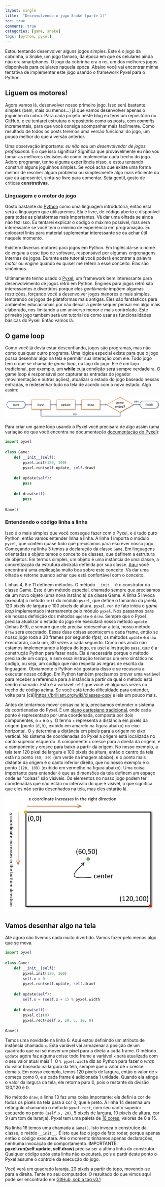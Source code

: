 ```yaml
---
layout: single
title:  "Desenvolvendo o jogo Snake [parte 1]"
toc: true
comments: true
categories: [game, snake]
tags: [python, pyxel]
---
```


Estou tentando desenvolver alguns jogos simples. Este é o jogo da cobrinha, o Snake, um jogo famoso, da época em que os celulares ainda não era smartphones. O jogo da cobrinha era o rei, um dos melhores jogos disponíveis para celulares naquela época. Abaixo você vai encontrar minha tentativa de implementar este jogo usando o framework Pyxel para o Python.


## Liguem os motores!

Agora vamos lá, desenvolver nosso primeiro jogo. Isso será bastante simples (bem, mais ou menos...) já que vamos desenvolver apenas o joguinho da cobra. Para cada projeto neste blog eu terei um repositório no GitHub, e eu tentarei estrutura o repositório como os posts, com *commits* incrementais, para que você consiga acompanhar mais facilmente. Como resultado de todos os posts teremos uma versão funcional do jogo, um pouco melhor do que a versão anterior.

Uma observação importante: *eu não sou um desenvolvedor de jogos profissional*. E o que isso significa? Significa que provavelmente eu não vou tomar as melhores decisões de como implementar cada trecho do jogo. Adoro programar, tenho alguma experiência nisso, e estou tentando construir alguns joguinhos simples. Se você acha que existe uma forma melhor de resolver algum problema ou simplesmente algo mais eficiente do que eu apresentei, sinta-se livre para comentar. Seja gentil, gosto de críticas **construtivas**.


### Linguagem e o motor do jogo

Gosto bastante do [Python](https://www.python.org/) como uma linguagem introdutória, então esta será a linguagem que utilizaremos. Ela é livre, de código aberto e disponível para todas as plataformas mais importantes. Vá dar uma olhada se ainda não fez isso. Eu tentarei explicar o código o máximo possível, mas será interessante se você tem o mínimo de experiência em programação. Eu colocarei links para material suplementar interessante se eu achar útil naquele momento.

Existem diversos motores para jogos em Python. Em Inglês dá-se o nome de *engine* a esse tipo de software, responsável por algumas engrenagens internas de jogos. Durante este tutorial você poderá encontrar a palavra *motor* ou *engine* quando eu quiser me referir a esse conceito. Elas são sinônimos.

Ultimamente tenho usado o [Pyxel](https://github.com/kitao/pyxel), um framework bem interessante para desenvolvimento de jogos retrô em Python. Engines para jogos retrô são interessantes e divertidos porque eles *gentilmente* impõem algumas restrições, forçando você a desenvolver jogos menores e mais simples, lembrando os jogos de plataformas mais antigas. Eles são fantásticos para ambientes educacionais por não deixar a gente sequer pensar em algo mais elaborado, nos limitando a um universo menor e mais controlado. Este primeiro jogo também será um tutorial de como usar as funcionalidades básicas do Pyxel. Então vamos lá.


## O game loop

Como você já devia estar desconfiando, jogos são programas, mas não como qualquer outro programa. Uma lógica especial existe para que o jogo possa desenhar algo na tela e permitir sua interação com ele. Todo jogo tem o que se chama de *game loop*, ou laço do jogo. Ele é um laço tradicional, por exemplo, um **while** cuja condição será sempre verdadeira. O game loop é responsável por capturar as entradas do jogador (movimentação e outras ações), atualizar o estado do jogo baseado nessas entradas, e redesenhar tudo na tela de acordo com o novo estado. Algo assim:

![Game loop.](/assets/gameloop.png)

Para criar um game loop usando o Pyxel você precisara de algo assim (uma variação do que você encontra na documentação [documentação do Pyxel](https://github.com/kitao/pyxel#how-to-use)):

```python
import pyxel

class Game:
    def __init__(self):
        pyxel.init(120, 100)
        pyxel.run(self.update, self.draw)

    def update(self):
        pass

    def draw(self):
        pass

Game()
```

### Entendendo o código linha a linha

Isso é o mais simples que você consegue fazer com o Pyxel, e é tudo puro Python, então vamos entender linha a linha. A linha 1 importa o módulo `pyxel`, que contém quase tudo que precisamos para escrever nosso jogo. Começando na linha 3 temos a declaração da classe `Game`. Em linguagens orientadas a objeto temos o conceito de classes, que definem a estrutura de objetos. Em termos simples, um objeto é uma instância de uma classe, a concretização da estrutura abstrata definida por sua classe. [Aqui](https://brilliant.org/wiki/classes-oop/) você encontrará uma explicação muito boa sobre este conceito. Vá dar uma olhada e retorne quando achar que está confortável com o conceito.

Linhas 4, 8 e 11 definem métodos. O método `__init__` é o construtor da classe Game. Este é um método especial, chamado sempre que precisamos de um novo objeto (uma nova instância) da classe Game. A linha 5 invoca (executa) o método `init` do módulo `pyxel`, que define o tamanho da janela, 120 pixels de largura e 100 pixels de altura. `pyxel.run` de fato inicia o *game loop* implementado internamente pelo módulo `pyxel`. Nós passamos para ele nossas definição dos métodos `update` e `draw`. Sempre que o Pyxel precisa atualizar o estado do jogo ele executará nosso método `update` (linhas 8-9), e sempre que ele precisa redesenhar a tela, nosso método `draw` será executado. Essas duas coisas acontecem a cada frame, então se nosso jogo roda a 30 frames por segundo (fps), os métodos `update` e `draw` executarão, cada um, 30 vezes a cada segundo. Como nós ainda não estamos implementando a lógica do jogo, eu usei a instrução `pass`, que é a construção Python para fazer nada. Ela é necessária porque o método precisa de um corpo, e sem essa instrução teríamos um erro sintático no código, ou seja, um código que não respeita as regras de escrita da linguagem. Obviamente o Python não gostaria disso e se recusaria a executar nosso código. Em Python também precisamos prover uma variável para receber a referência para a instância a partir da qual o método está sendo chamado. Esta é a variável `self` que você vê algumas vezes no trecho de código acima. Se você está tendo dificuldade para entender, volte para [cá](https://brilliant.org/wiki/classes-oop/ e leia um pouco mais.

Antes de tentarmos mover coisas na tela, precisamos entender o sistema de coordenadas do Pyxel. É um [plano cartesiano tradicional](https://en.wikipedia.org/wiki/Cartesian_coordinate_system), onde cada ponto é representado por uma coordenada, composta por dois componentes, o `x` e o `y`. O termo `x` representa a distância em pixels da origem (ponto `(0,0)`, exibido em amarelo na figura abaixo) no eixo horizontal. O `y` determina a distância em pixels para a origem no eixo vertical. No sistema de coordenadas do Pyxel a origem está localizada no canto superior esquerdo. A componente `x` cresce para a direita da origem, e a componente `y` cresce para baixo a partir da origem. No nosso exemplo, a tela tem 120 pixel de largura e 100 pixels de altura, então o centro da tela está no ponto `(60, 50)` (em verde na imagem abaixo), e o ponto mais distante da origem é o canto inferior direito, que no nosso exemplo é o ponto `(120, 100)` (exibido em vermelho na figura abaixo). Uma coisa importante para entender é que as dimensões da tela definem um espaço onde as "coisas" são visíveis. Os elementos no nosso jogo podem ter coordenadas que não estão no intervalo do que é visível, o que significa que eles não serão desenhados na tela, mas eles estarão lá.

![Sistema de coordenadas](/assets/gamescreen.png)

## Vamos desenhar algo na tela

Até agora não tivemos nada muito divertido. Vamos fazer pelo menos algo que se mova.


```python
import pyxel

class Game:
    def __init__(self):
        pyxel.init(120, 100)
        self.x = 0
        pyxel.run(self.update, self.draw)

    def update(self):
        self.x = (self.x + 1) % pyxel.width

    def draw(self):
        pyxel.cls(0)
        pyxel.rect(self.x, 20, 5, 10, 9)

Game()
```

Temos uma novidade na linha 6. Aqui estou definindo um atributo de instância chamado `x`. Esta variável vai armazenar a posição de um quadrado que vai se mover um pixel para a direta a cada frame. O método `update` agora faz alguma coisa: todo frame a variável `x` será atualizada com o seu valor atual mais 1. O `% pyxel.width` diz ao Python para fazer o *wrap* do valor baseado na largura da tela, sempre que o valor de `x` cresce demais. Em nosso exemplo, temos 120 pixels de largura, então o valor de `x` começa como 0, e a cada frame é adicionada 1 unidade. Quando ela atinge o valor da largura da tela, ele retorna para 0, pois o restante da divisão 120/120 é 0.

No método `draw`, a linha 13 faz uma coisa importante: ela defini a cor de todos os pixels na tela para a cor 0, que é preto. A linha 14 desenha um retângulo chamando o método `pyxel.rect`, com seu canto superior esquerdo no ponto `(self.x, 20)`, 5 pixels de largura, 10 pixels de altura, cor 9 (um tom de laranja). Pyxel tem uma paleta de [16 cores](https://github.com/kitao/pyxel#color-palette), valores de 0 a 15.

Na linha 16 temos uma chamada a `Game()`. Isto invoca o construtoe da classe, o métdo `__init__`. É isto que faz o jogo de fato rodar, porque apenas então o código executará. Até o momento tínhamos apenas declarações, nenhuma invocação de comportamento. IMPORTANTE: **pyxel.run(self.update, self.draw)** precisa ser a última linha do construtor. Qualquer código após esta linha não executará, pois a partir deste ponto o Pyxel assume o controle da execução do jogo.

Você verá um quadrado laranja, 20 pixels a partir do topo, movendo-se para a direita. Tente no seu computador. O resultado do que vimos aqui pode ser encontrado em [GitHub, sob a tag v0.1](https://github.com/emanoelbarreiros/pyxelsnake/tree/v0.1)
